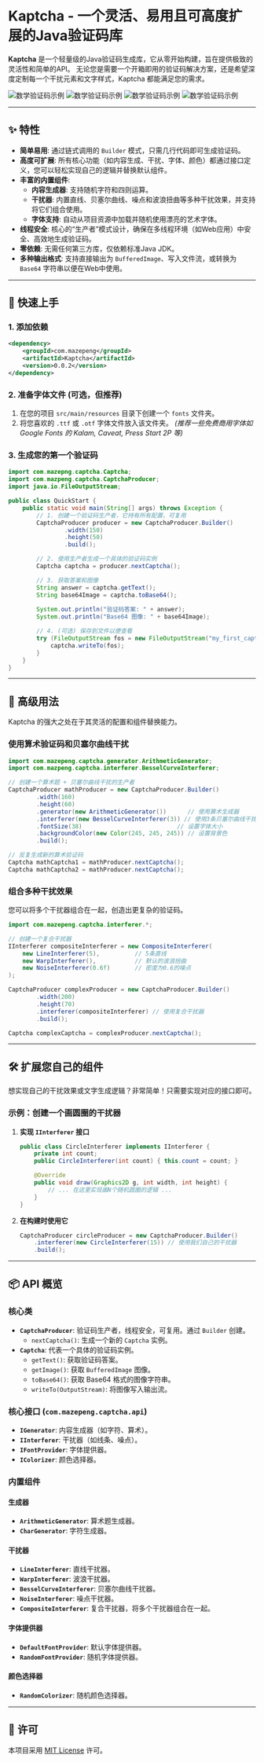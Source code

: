 
# Kaptcha - 一个灵活、易用且可高度扩展的Java验证码库

**Kaptcha** 是一个轻量级的Java验证码生成库，它从零开始构建，旨在提供极致的灵活性和简单的API。
无论您是需要一个开箱即用的验证码解决方案，还是希望深度定制每一个干扰元素和文字样式，Kaptcha 都能满足您的需求。

![数学验证码示例](https://file.mazepeng.com/math_captcha_1.png)
![数学验证码示例](https://file.mazepeng.com/math_captcha_2.png)
![数学验证码示例](https://file.mazepeng.com/math_captcha_3.png)
![数学验证码示例](https://file.mazepeng.com/arithmetic_captcha.png)


---

## ✨ 特性

- **简单易用**: 通过链式调用的 `Builder` 模式，只需几行代码即可生成验证码。
- **高度可扩展**: 所有核心功能（如内容生成、干扰、字体、颜色）都通过接口定义，您可以轻松实现自己的逻辑并替换默认组件。
- **丰富的内置组件**:
    - **内容生成器**: 支持随机字符和四则运算。
    - **干扰器**: 内置直线、贝塞尔曲线、噪点和波浪扭曲等多种干扰效果，并支持将它们组合使用。
    - **字体支持**: 自动从项目资源中加载并随机使用漂亮的艺术字体。
- **线程安全**: 核心的“生产者”模式设计，确保在多线程环境（如Web应用）中安全、高效地生成验证码。
- **零依赖**: 无需任何第三方库，仅依赖标准Java JDK。
- **多种输出格式**: 支持直接输出为 `BufferedImage`、写入文件流，或转换为 `Base64` 字符串以便在Web中使用。

---

## 🚀 快速上手

### 1. 添加依赖 
```xml
<dependency>
    <groupId>com.mazepeng</groupId>
    <artifactId>Kaptcha</artifactId>
    <version>0.0.2</version>
</dependency>
```

### 2. 准备字体文件 (可选，但推荐)
1. 在您的项目 `src/main/resources` 目录下创建一个 `fonts` 文件夹。
2. 将您喜欢的 `.ttf` 或 `.otf` 字体文件放入该文件夹。
   *(推荐一些免费商用字体如 Google Fonts 的 Kalam, Caveat, Press Start 2P 等)*

### 3. 生成您的第一个验证码

```java
import com.mazepng.captcha.Captcha;
import com.mazpeng.captcha.CaptchaProducer;
import java.io.FileOutputStream;

public class QuickStart {
    public static void main(String[] args) throws Exception {
        // 1. 创建一个验证码生产者，它持有所有配置，可复用
        CaptchaProducer producer = new CaptchaProducer.Builder()
                .width(150)
                .height(50)
                .build();

        // 2. 使用生产者生成一个具体的验证码实例
        Captcha captcha = producer.nextCaptcha();

        // 3. 获取答案和图像
        String answer = captcha.getText();
        String base64Image = captcha.toBase64();
        
        System.out.println("验证码答案: " + answer);
        System.out.println("Base64 图像: " + base64Image);

        // 4. (可选) 保存到文件以便查看
        try (FileOutputStream fos = new FileOutputStream("my_first_captcha.png")) {
            captcha.writeTo(fos);
        }
    }
}
```

---

## 🎨 高级用法

Kaptcha 的强大之处在于其灵活的配置和组件替换能力。

### 使用算术验证码和贝塞尔曲线干扰

```java
import com.mazepeng.captcha.generator.ArithmeticGenerator;
import com.mazpeng.captcha.interferer.BesselCurveInterferer;

// 创建一个算术题 + 贝塞尔曲线干扰的生产者
CaptchaProducer mathProducer = new CaptchaProducer.Builder()
        .width(160)
        .height(60)
        .generator(new ArithmeticGenerator())      // 使用算术生成器
        .interferer(new BesselCurveInterferer(3)) // 使用3条贝塞尔曲线干扰
        .fontSize(38)                           // 设置字体大小
        .backgroundColor(new Color(245, 245, 245)) // 设置背景色
        .build();

// 反复生成新的算术验证码
Captcha mathCaptcha1 = mathProducer.nextCaptcha();
Captcha mathCaptcha2 = mathProducer.nextCaptcha();
```

### 组合多种干扰效果

您可以将多个干扰器组合在一起，创造出更复杂的验证码。

```java
import com.mazepeng.captcha.interferer.*;

// 创建一个复合干扰器
IInterferer compositeInterferer = new CompositeInterferer(
    new LineInterferer(5),          // 5条直线
    new WarpInterferer(),           // 默认的波浪扭曲
    new NoiseInterferer(0.6f)       // 密度为0.6的噪点
);

CaptchaProducer complexProducer = new CaptchaProducer.Builder()
        .width(200)
        .height(70)
        .interferer(compositeInterferer) // 使用复合干扰器
        .build();

Captcha complexCaptcha = complexProducer.nextCaptcha();
```

---

## 🛠️ 扩展您自己的组件

想实现自己的干扰效果或文字生成逻辑？非常简单！只需要实现对应的接口即可。

### 示例：创建一个画圆圈的干扰器

1.  **实现 `IInterferer` 接口**
    ```java
    public class CircleInterferer implements IInterferer {
        private int count;
        public CircleInterferer(int count) { this.count = count; }

        @Override
        public void draw(Graphics2D g, int width, int height) {
            // ... 在这里实现画N个随机圆圈的逻辑 ...
        }
    }
    ```
2.  **在构建时使用它**
    ```java
    CaptchaProducer circleProducer = new CaptchaProducer.Builder()
        .interferer(new CircleInterferer(15)) // 使用我们自己的干扰器
        .build();
    ```

---

## 📦 API 概览

### 核心类
- **`CaptchaProducer`**: 验证码生产者，线程安全，可复用。通过 `Builder` 创建。
    - `nextCaptcha()`: 生成一个新的 `Captcha` 实例。
- **`Captcha`**: 代表一个具体的验证码实例。
    - `getText()`: 获取验证码答案。
    - `getImage()`: 获取 `BufferedImage` 图像。
    - `toBase64()`: 获取 Base64 格式的图像字符串。
    - `writeTo(OutputStream)`: 将图像写入输出流。

### 核心接口 (`com.mazepeng.captcha.api`)
- **`IGenerator`**: 内容生成器（如字符、算术）。
- **`IInterferer`**: 干扰器（如线条、噪点）。
- **`IFontProvider`**: 字体提供器。
- **`IColorizer`**: 颜色选择器。

### 内置组件

#### 生成器
- **`ArithmeticGenerator`**: 算术题生成器。
- **`CharGenerator`**: 字符生成器。

#### 干扰器
- **`LineInterferer`**: 直线干扰器。
- **`WarpInterferer`**: 波浪干扰器。
- **`BesselCurveInterferer`**: 贝塞尔曲线干扰器。
- **`NoiseInterferer`**: 噪点干扰器。
- **`CompositeInterferer`**: 复合干扰器，将多个干扰器组合在一起。

#### 字体提供器
- **`DefaultFontProvider`**: 默认字体提供器。
- **`RandomFontProvider`**: 随机字体提供器。

#### 颜色选择器
- **`RandomColorizer`**: 随机颜色选择器。

---

## 📜 许可

本项目采用 [MIT License](LICENSE.txt) 许可。